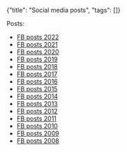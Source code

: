 {"title": "Social media posts", "tags": []}

Posts:
* [FB posts 2022](/posts/fb_posts_2022/)
* [FB posts 2021](/posts/fb_posts_2021/)
* [FB posts 2020](/posts/fb_posts_2020/)
* [FB posts 2019](/posts/fb_posts_2019/)
* [FB posts 2018](/posts/fb_posts_2018/)
* [FB posts 2017](/posts/fb_posts_2017/)
* [FB posts 2016](/posts/fb_posts_2016/)
* [FB posts 2015](/posts/fb_posts_2015/)
* [FB posts 2014](/posts/fb_posts_2014/)
* [FB posts 2013](/posts/fb_posts_2013/)
* [FB posts 2012](/posts/fb_posts_2012/)
* [FB posts 2011](/posts/fb_posts_2011/)
* [FB posts 2010](/posts/fb_posts_2010/)
* [FB posts 2009](/posts/fb_posts_2009/)
* [FB posts 2008](/posts/fb_posts_2008/)
